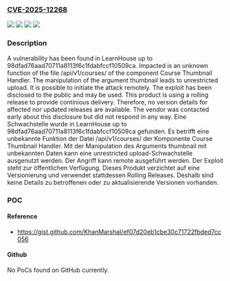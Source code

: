### [CVE-2025-12268](https://cve.mitre.org/cgi-bin/cvename.cgi?name=CVE-2025-12268)
![](https://img.shields.io/static/v1?label=Product&message=LearnHouse&color=blue)
![](https://img.shields.io/static/v1?label=Version&message=98dfad76aad70711a8113f6c1fdabfccf10509ca%20&color=brightgreen)
![](https://img.shields.io/static/v1?label=Vulnerability&message=Improper%20Access%20Controls&color=brightgreen)
![](https://img.shields.io/static/v1?label=Vulnerability&message=Unrestricted%20Upload&color=brightgreen)

### Description

A vulnerability has been found in LearnHouse up to 98dfad76aad70711a8113f6c1fdabfccf10509ca. Impacted is an unknown function of the file /api/v1/courses/ of the component Course Thumbnail Handler. The manipulation of the argument thumbnail leads to unrestricted upload. It is possible to initiate the attack remotely. The exploit has been disclosed to the public and may be used. This product is using a rolling release to provide continious delivery. Therefore, no version details for affected nor updated releases are available. The vendor was contacted early about this disclosure but did not respond in any way.
Eine Schwachstelle wurde in LearnHouse up to 98dfad76aad70711a8113f6c1fdabfccf10509ca gefunden. Es betrifft eine unbekannte Funktion der Datei /api/v1/courses/ der Komponente Course Thumbnail Handler. Mit der Manipulation des Arguments thumbnail mit unbekannten Daten kann eine unrestricted upload-Schwachstelle ausgenutzt werden. Der Angriff kann remote ausgeführt werden. Der Exploit steht zur öffentlichen Verfügung. Dieses Produkt verzichtet auf eine Versionierung und verwendet stattdessen Rolling Releases. Deshalb sind keine Details zu betroffenen oder zu aktualisierende Versionen vorhanden.

### POC

#### Reference
- https://gist.github.com/KhanMarshaI/ef07d20eb1cbe30c71722fbded7cc056

#### Github
No PoCs found on GitHub currently.

